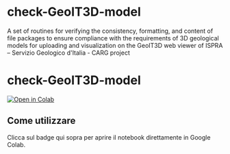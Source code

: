 # check-GeoIT3D-model
A set of routines for verifying the consistency, formatting, and content of file packages to ensure compliance with the requirements of 3D geological models for uploading and visualization on the GeoIT3D web viewer of ISPRA – Servizio Geologico d'Italia - CARG project

# check-GeoIT3D-model

[![Open in Colab](https://colab.research.google.com/assets/colab-badge.svg)](https://colab.research.google.com/github/BaterHub/check-GeoIT3D-model/blob/main/chk_3D.ipynb)

## Come utilizzare

Clicca sul badge qui sopra per aprire il notebook direttamente in Google Colab.